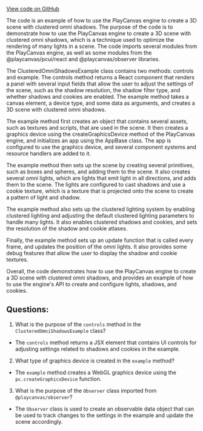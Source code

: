 [View code on GitHub](https://github.com/playcanvas/engine/examples/src/examples/graphics/clustered-omni-shadows.tsx)

The code is an example of how to use the PlayCanvas engine to create a 3D scene with clustered omni shadows. The purpose of the code is to demonstrate how to use the PlayCanvas engine to create a 3D scene with clustered omni shadows, which is a technique used to optimize the rendering of many lights in a scene. The code imports several modules from the PlayCanvas engine, as well as some modules from the @playcanvas/pcui/react and @playcanvas/observer libraries. 

The ClusteredOmniShadowsExample class contains two methods: controls and example. The controls method returns a React component that renders a panel with several input fields that allow the user to adjust the settings of the scene, such as the shadow resolution, the shadow filter type, and whether shadows and cookies are enabled. The example method takes a canvas element, a device type, and some data as arguments, and creates a 3D scene with clustered omni shadows. 

The example method first creates an object that contains several assets, such as textures and scripts, that are used in the scene. It then creates a graphics device using the createGraphicsDevice method of the PlayCanvas engine, and initializes an app using the AppBase class. The app is configured to use the graphics device, and several component systems and resource handlers are added to it. 

The example method then sets up the scene by creating several primitives, such as boxes and spheres, and adding them to the scene. It also creates several omni lights, which are lights that emit light in all directions, and adds them to the scene. The lights are configured to cast shadows and use a cookie texture, which is a texture that is projected onto the scene to create a pattern of light and shadow. 

The example method also sets up the clustered lighting system by enabling clustered lighting and adjusting the default clustered lighting parameters to handle many lights. It also enables clustered shadows and cookies, and sets the resolution of the shadow and cookie atlases. 

Finally, the example method sets up an update function that is called every frame, and updates the position of the omni lights. It also provides some debug features that allow the user to display the shadow and cookie textures. 

Overall, the code demonstrates how to use the PlayCanvas engine to create a 3D scene with clustered omni shadows, and provides an example of how to use the engine's API to create and configure lights, shadows, and cookies.
## Questions: 
 1. What is the purpose of the `controls` method in the `ClusteredOmniShadowsExample` class?
- The `controls` method returns a JSX element that contains UI controls for adjusting settings related to shadows and cookies in the example.
2. What type of graphics device is created in the `example` method?
- The `example` method creates a WebGL graphics device using the `pc.createGraphicsDevice` function.
3. What is the purpose of the `Observer` class imported from `@playcanvas/observer`?
- The `Observer` class is used to create an observable data object that can be used to track changes to the settings in the example and update the scene accordingly.